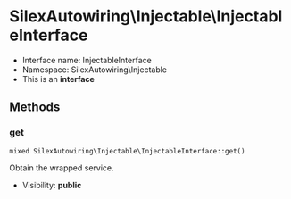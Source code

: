 SilexAutowiring\Injectable\InjectableInterface
===============






* Interface name: InjectableInterface
* Namespace: SilexAutowiring\Injectable
* This is an **interface**






Methods
-------


### get

    mixed SilexAutowiring\Injectable\InjectableInterface::get()

Obtain the wrapped service.



* Visibility: **public**



